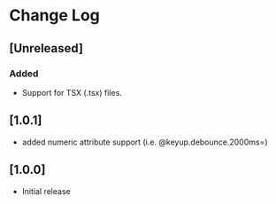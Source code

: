 # Change Log

## [Unreleased]

### Added
- Support for TSX (.tsx) files.

## [1.0.1]

- added numeric attribute support (i.e. @keyup.debounce.2000ms=)

## [1.0.0]

- Initial release
